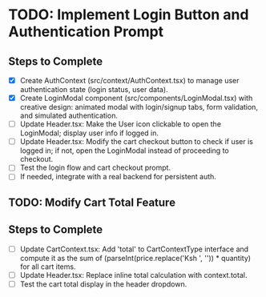 # TODO: Implement Login Button and Authentication Prompt

## Steps to Complete

- [x] Create AuthContext (src/context/AuthContext.tsx) to manage user authentication state (login status, user data).
- [x] Create LoginModal component (src/components/LoginModal.tsx) with creative design: animated modal with login/signup tabs, form validation, and simulated authentication.
- [ ] Update Header.tsx: Make the User icon clickable to open the LoginModal; display user info if logged in.
- [ ] Update Header.tsx: Modify the cart checkout button to check if user is logged in; if not, open the LoginModal instead of proceeding to checkout.
- [ ] Test the login flow and cart checkout prompt.
- [ ] If needed, integrate with a real backend for persistent auth.

## TODO: Modify Cart Total Feature

## Steps to Complete

- [ ] Update CartContext.tsx: Add 'total' to CartContextType interface and compute it as the sum of (parseInt(price.replace('Ksh ', '')) * quantity) for all cart items.
- [ ] Update Header.tsx: Replace inline total calculation with context.total.
- [ ] Test the cart total display in the header dropdown.
